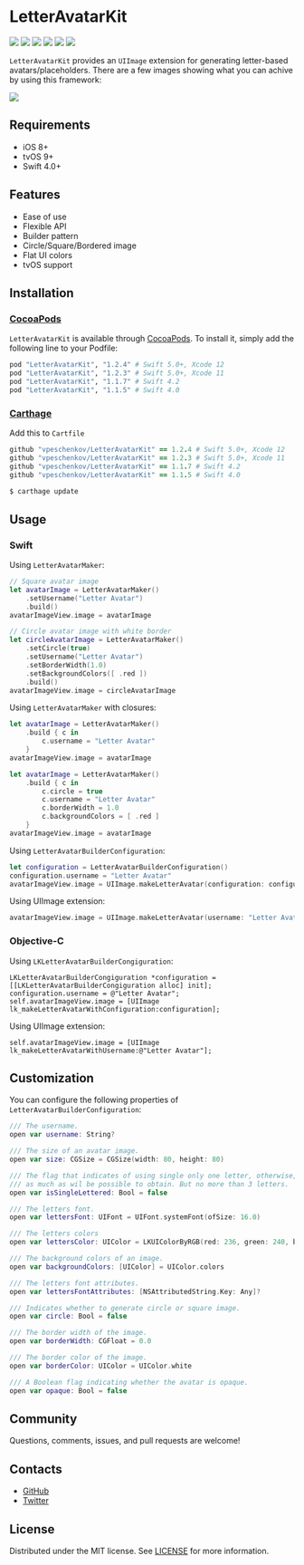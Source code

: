 # LetterAvatarKit

![][Swift Version] ![][Pods] ![][Platform] ![][Carthage compatible] ![][Codacy Badge]
![][Travis]

`LetterAvatarKit` provides an ```UIImage``` extension for generating letter-based avatars/placeholders. There are a few images showing what you can achive by using this framework:

![][screenshots]

## Requirements
- iOS 8+
- tvOS 9+
- Swift 4.0+

## Features
- Ease of use
- Flexible API
- Builder pattern
- Circle/Square/Bordered image
- Flat UI colors
- tvOS support

## Installation

### [CocoaPods](https://cocoapods.org)

`LetterAvatarKit` is available through [CocoaPods](https://cocoapods.org). To install
it, simply add the following line to your Podfile:
```ruby
pod "LetterAvatarKit", "1.2.4" # Swift 5.0+, Xcode 12
pod "LetterAvatarKit", "1.2.3" # Swift 5.0+, Xcode 11
pod "LetterAvatarKit", "1.1.7" # Swift 4.2
pod "LetterAvatarKit", "1.1.5" # Swift 4.0
```

### [Carthage](https://github.com/Carthage/Carthage)

Add this to `Cartfile`

```ruby
github "vpeschenkov/LetterAvatarKit" == 1.2.4 # Swift 5.0+, Xcode 12
github "vpeschenkov/LetterAvatarKit" == 1.2.3 # Swift 5.0+, Xcode 11
github "vpeschenkov/LetterAvatarKit" == 1.1.7 # Swift 4.2
github "vpeschenkov/LetterAvatarKit" == 1.1.5 # Swift 4.0
```

```sh
$ carthage update
```

## Usage

### Swift

Using `LetterAvatarMaker`:

```swift
// Square avatar image
let avatarImage = LetterAvatarMaker()
    .setUsername("Letter Avatar")
    .build()
avatarImageView.image = avatarImage

// Circle avatar image with white border
let circleAvatarImage = LetterAvatarMaker()
    .setCircle(true)
    .setUsername("Letter Avatar")
    .setBorderWidth(1.0)
    .setBackgroundColors([ .red ])
    .build()
avatarImageView.image = circleAvatarImage
```

Using `LetterAvatarMaker` with closures:

```swift
let avatarImage = LetterAvatarMaker()
    .build { c in
        c.username = "Letter Avatar"
    }
avatarImageView.image = avatarImage

let avatarImage = LetterAvatarMaker()
    .build { c in
        c.circle = true
        c.username = "Letter Avatar"
        c.borderWidth = 1.0
        c.backgroundColors = [ .red ]
    }
avatarImageView.image = avatarImage
```

Using `LetterAvatarBuilderConfiguration`:
```swift
let configuration = LetterAvatarBuilderConfiguration()
configuration.username = "Letter Avatar"
avatarImageView.image = UIImage.makeLetterAvatar(configuration: configuration)
```

Using UIImage extension:
```swift
avatarImageView.image = UIImage.makeLetterAvatar(username: "Letter Avatar")
```

### Objective-C

Using `LKLetterAvatarBuilderCongiguration`:
```objc
LKLetterAvatarBuilderCongiguration *configuration = [[LKLetterAvatarBuilderCongiguration alloc] init];
configuration.username = @"Letter Avatar";
self.avatarImageView.image = [UIImage lk_makeLetterAvatarWithConfiguration:configuration];
```
Using UIImage extension:
```objc
self.avatarImageView.image = [UIImage lk_makeLetterAvatarWithUsername:@"Letter Avatar"];
```

## Customization

You can configure the following properties of `LetterAvatarBuilderConfiguration`:

```swift
/// The username.
open var username: String?
```

```swift
/// The size of an avatar image.
open var size: CGSize = CGSize(width: 80, height: 80)
```

```swift
/// The flag that indicates of using single only one letter, otherwise,
/// as much as wil be possible to obtain. But no more than 3 letters.
open var isSingleLettered: Bool = false
```

```swift
/// The letters font.
open var lettersFont: UIFont = UIFont.systemFont(ofSize: 16.0)
```

```swift
/// The letters colors
open var lettersColor: UIColor = LKUIColorByRGB(red: 236, green: 240, blue: 241)
```

```swift
/// The background colors of an image.
open var backgroundColors: [UIColor] = UIColor.colors
```

```swift
/// The letters font attributes.
open var lettersFontAttributes: [NSAttributedString.Key: Any]?
```

```swift
/// Indicates whether to generate circle or square image.
open var circle: Bool = false
```

```swift
/// The border width of the image.
open var borderWidth: CGFloat = 0.0
```

```swift
/// The border color of the image.
open var borderColor: UIColor = UIColor.white
```

```swift
/// A Boolean flag indicating whether the avatar is opaque.
open var opaque: Bool = false
```

## Community

Questions, comments, issues, and pull requests are welcome!

## Contacts

- [GitHub](https://github.com/vpeschenkov)
- [Twitter](https://twitter.com/vpeschenkov)

## License

Distributed under the MIT license. See [LICENSE](https://github.com/vpeschenkov/LetterAvatarKit/blob/master/LICENSE) for more information.

[Screenshots]: https://i.imgur.com/n3SjH6q.jpg
[Platform]: https://cocoapod-badges.herokuapp.com/p/LetterAvatarKit/badge.png
[Travis]: https://travis-ci.org/vpeschenkov/LetterAvatarKit.svg?branch=master
[Pods]: https://cocoapod-badges.herokuapp.com/v/LetterAvatarKit/badge.png
[Swift Version]: https://img.shields.io/badge/swift-5.0-orange.svg?style=flat
[Codacy Badge]: https://api.codacy.com/project/badge/Grade/d0f9b1a4ccb64d4aacd18a971e4cf8b7
[Carthage compatible]: https://img.shields.io/badge/Carthage-compatible-4BC51D.svg?style=flat(https://github.com/Carthage/Carthage)
